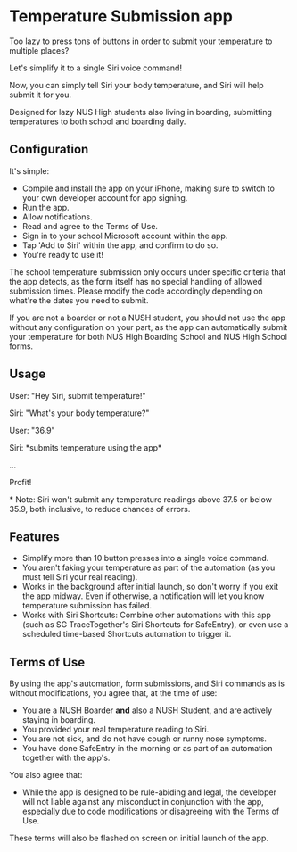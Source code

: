 # Temperature Submission app

Too lazy to press tons of buttons in order to submit your temperature to multiple places?

Let's simplify it to a single Siri voice command!

Now, you can simply tell Siri your body temperature, and Siri will help submit it for you.

Designed for lazy NUS High students also living in boarding, submitting temperatures to both school and boarding daily.

## Configuration

It's simple:

- Compile and install the app on your iPhone, making sure to switch to your own developer account for app signing.
- Run the app.
- Allow notifications.
- Read and agree to the Terms of Use.
- Sign in to your school Microsoft account within the app.
- Tap 'Add to Siri' within the app, and confirm to do so.
- You're ready to use it!

The school temperature submission only occurs under specific criteria that the app detects, as the form itself has no special handling of allowed submission times. Please modify the code accordingly depending on what're the dates you need to submit.

If you are not a boarder or not a NUSH student, you should not use the app without any configuration on your part, as the app can automatically submit your temperature for both NUS High Boarding School and NUS High School forms.

## Usage

User: "Hey Siri, submit temperature!"

Siri: "What's your body temperature?"

User: "36.9"

Siri: \*submits temperature using the app\*

...

Profit!

\* Note: Siri won't submit any temperature readings above 37.5 or below 35.9, both inclusive, to reduce chances of errors.

## Features

- Simplify more than 10 button presses into a single voice command.
- You aren't faking your temperature as part of the automation (as you must tell Siri your real reading).
- Works in the background after initial launch, so don't worry if you exit the app midway. Even if otherwise, a notification will let you know temperature submission has failed.
- Works with Siri Shortcuts: Combine other automations with this app (such as SG TraceTogether's Siri Shortcuts for SafeEntry), or even use a scheduled time-based Shortcuts automation to trigger it.

## Terms of Use

By using the app's automation, form submissions, and Siri commands as is without modifications, you agree that, at the time of use:

- You are a NUSH Boarder **and** also a NUSH Student, and are actively staying in boarding.
- You provided your real temperature reading to Siri.
- You are not sick, and do not have cough or runny nose symptoms.
- You have done SafeEntry in the morning or as part of an automation together with the app's.

You also agree that:

- While the app is designed to be rule-abiding and legal, the developer will not liable against any misconduct in conjunction with the app, especially due to code modifications or disagreeing with the Terms of Use.

These terms will also be flashed on screen on initial launch of the app.

